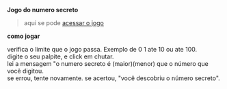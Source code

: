 **Jogo do numero secreto**
>aqui se pode [acessar o jogo](http://127.0.0.1:5500/index.html)

**como jogar**  

verifica o limite que o jogo passa. Exemplo de 0 1 ate 10 ou ate 100.  
digite o seu palpite, e click em chutar.  
lei a mensagem "o numero secreto é (maior)(menor) que o número que você digitou.  
se errou, tente novamente. 
se acertou, "você descobriu o número secreto". 